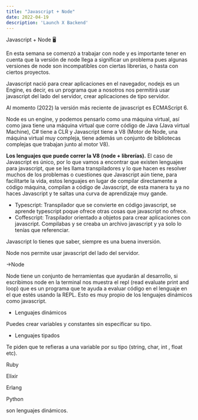 ```yaml
---
title: "Javascript + Node"
date: 2022-04-19
description: 'Launch X Backend'
---
```


Javascript + Node 🖥️

En esta semana se comenzó a trabajar con node y es importante tener en cuenta que la versión de node llega a significar un problema pues algunas versiones de node son incompatibles con ciertas librerías, o hasta con ciertos proyectos.

Javascript nació para crear aplicaciones en el navegador, nodejs es un Engine, es decir, es un programa que a nosotros nos permitirá usar javascript del lado del servidor, crear aplicaciones de tipo servidor.

Al momento (2022) la versión más reciente de javascript es ECMAScript 6.

Node es un engine, y podemos pensarlo como una máquina virtual, así como java tiene una máquina virtual que corre código de Java (Java virtual Machine), C# tiene a CLR y Javascript tiene a V8 (Motor de Node, una máquina virtual muy compleja, tiene además un conjunto de bibliotecas complejas que trabajan junto al motor V8).

**Los lenguajes que puede correr la V8 (node + librerías).** El caso de Javascript es único, por lo que vamos a encontrar que existen lenguajes para javascript, que se les llama transpiladores y lo que hacen es resolver muchos de los problemas o cuestiones que Javascript aún tiene, para facilitarte la vida, estos lenguajes en lugar de compilar directamente a código máquina, compilan a código de Javascript, de esta manera tu ya no haces Javascript y te saltas una curva de aprendizaje muy gande.

- Typescript: Transpilador que se convierte en código javascript, se aprende typescript poque ofrece otras cosas que javascript no ofrece.
- Coffescript: Traspilador orientado a objetos para crear aplicaciones con javascript. Compilabas y se creaba un archivo javascript y ya solo lo tenías que referenciar.

Javascript lo tienes que saber, siempre es una buena inversión.

Node nos permite usar javascript del lado del servidor.

→Node 

Node tiene un conjunto de herramientas que ayudarán al desarrollo, si escribimos node en la terminal nos muestra el repl (read evaluate print and loop) que es un programa que te ayuda a evaluar código en el lenguaje en el que estés usando la REPL. Esto es muy propio de los lenguajes dinámicos como javascript.

- Lenguajes dinámicos

Puedes crear variables y constantes sin especificar su tipo. 

 

- Lenguajes tipados

Te piden que te refieras a una variable por su tipo (string, char, int , float etc).

Ruby 

Elixir

Erlang

Python 

son lenguajes dinámicos.
